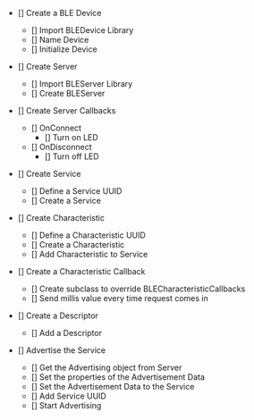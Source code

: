 - [] Create a BLE Device

  - [] Import BLEDevice Library
  - [] Name Device
  - [] Initialize Device

- [] Create Server

  - [] Import BLEServer Library
  - [] Create BLEServer

- [] Create Server Callbacks

  - [] OnConnect
    - [] Turn on LED
  - [] OnDisconnect
    - [] Turn off LED

- [] Create Service

  - [] Define a Service UUID
  - [] Create a Service

- [] Create Characteristic

  - [] Define a Characteristic UUID
  - [] Create a Characteristic
  - [] Add Characteristic to Service

- [] Create a Characteristic Callback

  - [] Create subclass to override BLECharacteristicCallbacks
  - [] Send millis value every time request comes in

- [] Create a Descriptor

  - [] Add a Descriptor

- [] Advertise the Service

  - [] Get the Advertising object from Server
  - [] Set the properties of the Advertisement Data
  - [] Set the Advertisement Data to the Service
  - [] Add Service UUID
  - [] Start Advertising
